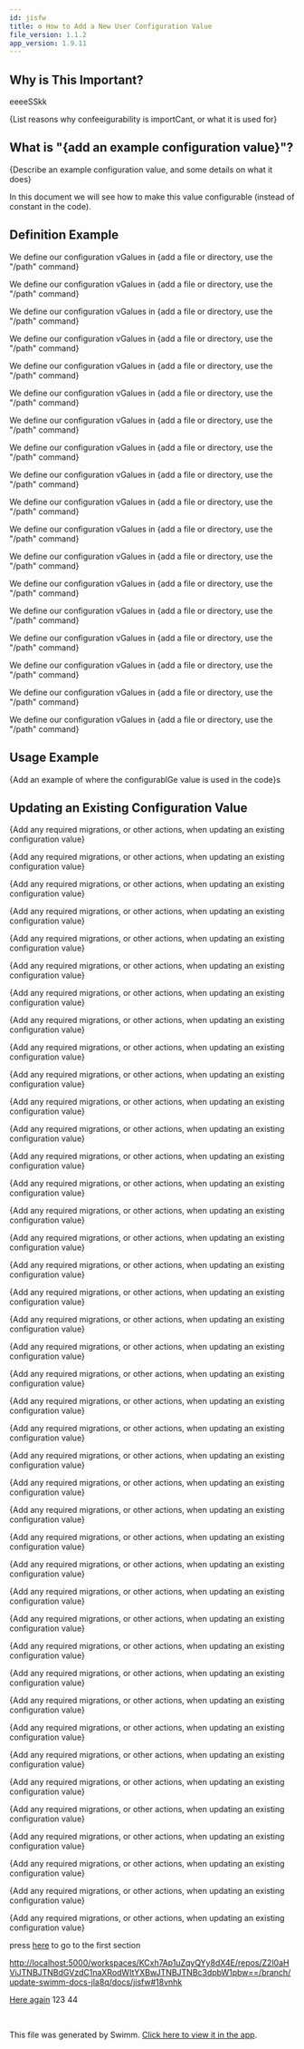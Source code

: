 ```yaml
---
id: jisfw
title: ⚙️ How to Add a New User Configuration Value
file_version: 1.1.2
app_version: 1.9.11
---
```


## Why is This Important?

eeeeSSkk

{List reasons why confeeigurability is importCant, or what it is used for}

## What is "{add an example configuration value}"?

{Describe an example configuration value, and some details on what it does}

In this document we will see how to make this value configurable (instead of constant in the code).

## Definition Example

We define our configuration vGalues in {add a file or directory, use the "/path" command}

We define our configuration vGalues in {add a file or directory, use the "/path" command}

We define our configuration vGalues in {add a file or directory, use the "/path" command}

We define our configuration vGalues in {add a file or directory, use the "/path" command}

We define our configuration vGalues in {add a file or directory, use the "/path" command}

We define our configuration vGalues in {add a file or directory, use the "/path" command}

We define our configuration vGalues in {add a file or directory, use the "/path" command}

We define our configuration vGalues in {add a file or directory, use the "/path" command}

We define our configuration vGalues in {add a file or directory, use the "/path" command}

We define our configuration vGalues in {add a file or directory, use the "/path" command}

We define our configuration vGalues in {add a file or directory, use the "/path" command}

We define our configuration vGalues in {add a file or directory, use the "/path" command}

We define our configuration vGalues in {add a file or directory, use the "/path" command}

We define our configuration vGalues in {add a file or directory, use the "/path" command}

We define our configuration vGalues in {add a file or directory, use the "/path" command}

We define our configuration vGalues in {add a file or directory, use the "/path" command}

We define our configuration vGalues in {add a file or directory, use the "/path" command}

We define our configuration vGalues in {add a file or directory, use the "/path" command}

## Usage Example

{Add an example of where the configurablGe value is used in the code}s

## Updating an Existing Configuration Value

{Add any required migrations, or other actions, when updating an existing configuration value}

{Add any required migrations, or other actions, when updating an existing configuration value}

{Add any required migrations, or other actions, when updating an existing configuration value}

{Add any required migrations, or other actions, when updating an existing configuration value}

{Add any required migrations, or other actions, when updating an existing configuration value}

{Add any required migrations, or other actions, when updating an existing configuration value}

{Add any required migrations, or other actions, when updating an existing configuration value}

{Add any required migrations, or other actions, when updating an existing configuration value}

{Add any required migrations, or other actions, when updating an existing configuration value}

{Add any required migrations, or other actions, when updating an existing configuration value}

{Add any required migrations, or other actions, when updating an existing configuration value}

{Add any required migrations, or other actions, when updating an existing configuration value}

{Add any required migrations, or other actions, when updating an existing configuration value}

{Add any required migrations, or other actions, when updating an existing configuration value}

{Add any required migrations, or other actions, when updating an existing configuration value}

{Add any required migrations, or other actions, when updating an existing configuration value}

{Add any required migrations, or other actions, when updating an existing configuration value}

{Add any required migrations, or other actions, when updating an existing configuration value}

{Add any required migrations, or other actions, when updating an existing configuration value}

{Add any required migrations, or other actions, when updating an existing configuration value}

{Add any required migrations, or other actions, when updating an existing configuration value}

{Add any required migrations, or other actions, when updating an existing configuration value}

{Add any required migrations, or other actions, when updating an existing configuration value}

{Add any required migrations, or other actions, when updating an existing configuration value}

{Add any required migrations, or other actions, when updating an existing configuration value}

{Add any required migrations, or other actions, when updating an existing configuration value}

{Add any required migrations, or other actions, when updating an existing configuration value}

{Add any required migrations, or other actions, when updating an existing configuration value}

{Add any required migrations, or other actions, when updating an existing configuration value}

{Add any required migrations, or other actions, when updating an existing configuration value}

{Add any required migrations, or other actions, when updating an existing configuration value}

{Add any required migrations, or other actions, when updating an existing configuration value}

{Add any required migrations, or other actions, when updating an existing configuration value}

{Add any required migrations, or other actions, when updating an existing configuration value}

{Add any required migrations, or other actions, when updating an existing configuration value}

{Add any required migrations, or other actions, when updating an existing configuration value}

{Add any required migrations, or other actions, when updating an existing configuration value}

{Add any required migrations, or other actions, when updating an existing configuration value}

{Add any required migrations, or other actions, when updating an existing configuration value}

{Add any required migrations, or other actions, when updating an existing configuration value}

{Add any required migrations, or other actions, when updating an existing configuration value}

press [here](http://localhost:5000/workspaces/KCxh7Ap1uZqyQYy8dX4E/repos/Z2l0aHViJTNBJTNBdGVzdC1naXRodWItYXBwJTNBJTNBc3dpbW1pbw==/branch/main/docs/jisfw/edit#ejABF) to go to the first section

[http://localhost:5000/workspaces/KCxh7Ap1uZqyQYy8dX4E/repos/Z2l0aHViJTNBJTNBdGVzdC1naXRodWItYXBwJTNBJTNBc3dpbW1pbw==/branch/update-swimm-docs-jla8q/docs/jisfw#18vnhk](http://localhost:5000/workspaces/KCxh7Ap1uZqyQYy8dX4E/repos/Z2l0aHViJTNBJTNBdGVzdC1naXRodWItYXBwJTNBJTNBc3dpbW1pbw==/branch/update-swimm-docs-jla8q/docs/jisfw#18vnhk)

[Here again](http://localhost:5000/workspaces/KCxh7Ap1uZqyQYy8dX4E/repos/Z2l0aHViJTNBJTNBdGVzdC1naXRodWItYXBwJTNBJTNBc3dpbW1pbw==/branch/update-swimm-docs-jla8q/docs/jisfw#18vnhk) 123 44

<br/>

This file was generated by Swimm. [Click here to view it in the app](http://localhost:5000/repos/Z2l0aHViJTNBJTNBdGVzdC1naXRodWItYXBwJTNBJTNBc3dpbW1pbw==/docs/jisfw).
